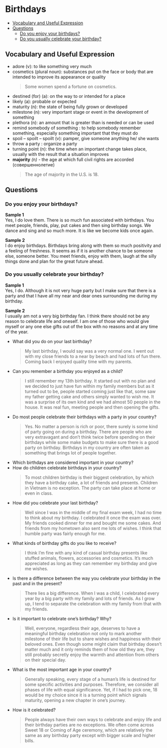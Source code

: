 # Birthdays
* [Vocabulary and Useful Expression](#vocabulary-and-useful-expression)
* [Questions](#questions)
  * [Do you enjoy your birthdays?](#do-you-enjoy-your-birthdays)
  * [Do you usually celebrate your birthday?](#do-you-usually-celebrate-your-birthday)
## Vocabulary and Useful Expression
* adore (v): to like something very much
* cosmetics (plural noun): substances put on the face or body that are intended to improve its appearance or quality
  > Some women spend a fortune on cosmetics.
* destined (for) (a): on the way to or intended for a place
* likely (a): probable or expected
* maturity (n): the state of being fully grown or developed
* milestone (n): very important stage or event in the development of something
* plethora (n): an amount that is greater than is needed or can be used
* remind somebody of something : to help somebody remember something, especially something important that they must do
* spoil – spoilt – spoilt (v): pamper, give someone anything he/ she wants
* throw a party : organize a party
* turning point (n): the time when an important change takes place, usually with the result that a situation improves
* **majority** *(n)* - the age at which full civil rights are accorded (совершеннолетие)
  > The age of majority in the U.S. is 18.
## Questions
### Do you enjoy your birthdays?
**Sample 1**  
Yes, I do love them. There is so much fun associated with birthdays. You meet people, friends, play, put cakes and then sing birthday songs. We dance and sing and so much more. It is like we become kids once again.

**Sample 2**  
I do enjoy  birthdays. Birthdays bring along with them so much positivity and a feeling of freshness. It seems as if it is another chance to be someone else, someone better. You meet friends, enjoy with them, laugh at the silly things done and plan for the great future ahead.
### Do you usually celebrate your birthday?
**Sample 1**  
Yes, I do. Although it is not very huge party but I make sure that there is a party and that I have all my near and dear ones surrounding me during my birthday.

**Sample 2**  
I usually am not a very big birthday fan. I think there should not be any reason to celebrate life and oneself. I am one of those who would give myself or any one else gifts out of the box with no reasons and at any time of the year.
* What did you do on your last birthday?
  > My last birthday, I would say was a very normal one. I went out with my close friends to a near by beach and had lots of fun there. Coming back I enjoyed quality time with my parents.
* Can you remember a birthday you enjoyed as a child?
  > I still remember my 13th birthday. It started out with no plan and we decided to just have fun within my family members but as it turned out to be, people started coming just like that, some saw my father getting cake and others simply wanted to wish me. It was a surprise of its own kind and we had almost 50 people in the house. It was real fun, meeting people and then opening the gifts.
* Do most people celebrate their birthdays with a party in your country?
  > Yes. No matter a person is rich or poor, there surely is some kind of party going on during a birthday. There are people who are very extravagant and don’t think twice before spending on their birthdays while some make budgets to make sure there is a good party on birthday. Birthdays in my country are often taken as something that brings lot of people together.
* Which birthdays are considered important in your country?
* How do children celebrate birthdays in your country? 
  > To most children birthday is their biggest celebration, by which they have a birthday cake, a lot of friends and presents. Children in Vietnam is no exception. The party can take place at home or even in class.
* How did you celebrate your last birthday? 
  > Well since I was in the middle of my final exam week, I had no time to think about my birthday. I celebrated it once the exam was over. My friends cooked dinner for me and bought me some cakes. And friends from my hometown also sent me lots of wishes. I think that humble party was fairly enough for me.
* What kinds of birthday gifts do you like to receive? 
  > I think I’m fine with any kind of casual birthday presents like stuffed animals, flowers, accessories and cosmetics. It’s much appreciated as long as they can remember my birthday and give me wishes.
* Is there a difference between the way you celebrate your birthday in the past and in the present? 
  > There lies a big difference. When I was a child, I celebrated every year by a big party with my family and lots of friends. As I grow up, I tend to separate the celebration with my family from that with my friends.
* Is it important to celebrate one’s birthday? Why? 
  > Well, everyone, regardless their age, deserves to have a meaningful birthday celebration not only to mark another milestone of their life but to share wishes and happiness with their beloved ones. Even though some might claim that birthday doesn’t matter much and it only reminds them of how old they are, they still probably secretly enjoy the warmth and attention from others on their special day.
* What is the most important age in your country? 
  > Generally speaking, every stage of a human’s life is destined for some specific activities and purposes. Therefore, we consider all phases of life with equal significance. Yet, if I had to pick one, 18 would be my choice since it is a turning point which signals maturity, opening a new chapter in one’s journey.
* How is it celebrated? 
  > People always have their own ways to celebrate and enjoy life and their birthday parties are no exceptions. We often come across Sweet 18 or Coming of Age ceremony, which are relatively the same as any birthday party except with bigger scale and higher bills.
